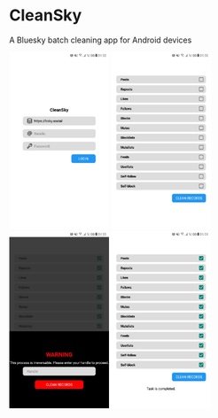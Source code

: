 # CleanSky
A Bluesky batch cleaning app for Android devices

<img src="./screenshots/01.jpg" alt="drawing" width="180"/> <img src="./screenshots/02.jpg" alt="drawing" width="180"/> <img src="./screenshots/03.jpg" alt="drawing" width="180"/> <img src="./screenshots/04.jpg" alt="drawing" width="180"/>





